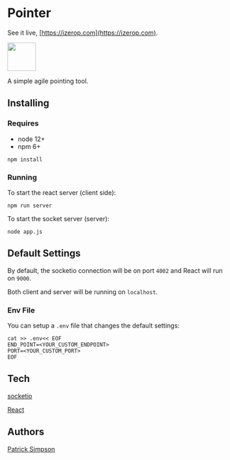 # Pointer

See it live, [https://izerop.com](https://izerop.com).

<img src="https://izerop.com/static/logo.svg" width="64" />

A simple agile pointing tool.

## Installing

### Requires 

- node 12+ 
- npm 6+

`npm install`

### Running

To start the react server (client side):

`npm run server` 

To start the socket server (server): 

`node app.js`

## Default Settings

By default, the socketio connection will be on port `4002` and React will run on `9000`.

Both client and server will be running on `localhost`.


### Env File

You can setup a `.env` file that changes the default settings:

``` shell
cat >> .env<< EOF
END_POINT=<YOUR_CUSTOM_ENDPOINT>
PORT=<YOUR_CUSTOM_PORT>
EOF
```

## Tech

[socketio](https://socket.io/)

[React](https://reactjs.org/)

## Authors

[Patrick Simpson](https://github.com/patricksimpson)

